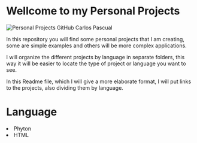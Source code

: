# Wellcome to my Personal Projects

![Personal Projects GitHub Carlos Pascual](https://github.com/cdeveloping/personal-projects/assets/134525703/6e900d53-8578-4279-aec3-92be7b66047e)

<p>In this repository you will find some personal projects that I am creating, some are simple examples and others will be more complex applications.</p>
<p>I will organize the different projects by language in separate folders, this way it will be easier to locate the type of project or language you want to see.</p>
<p>In this Readme file, which I will give a more elaborate format, I will put links to the projects, also dividing them by language.</p>

# Language

<li>Phyton</li>
<li>HTML</li>





